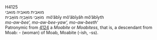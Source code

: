 <body>
  <p>H4125<br>  מואבית    מואביּה    מואבי  <br> מוֹאָבִי  מוֹאָבִיָה  מוֹאָבִיתּ  ‎  mô‘âbı̂y  mô‘âbı̂yâh  mô‘âbı̂yth  <br><i>mo-aw-bee‘,</i> <i>mo-aw-bee-yaw‘,</i> <i>mo-aw-beeth‘ </i><br>Patronymic from <a href="h4124.htm">4124</a>  a <i>Moabite</i> or <i>Moabitess</i>, that is, a descendant from Moab: - (woman) of Moab, Moabite (-ish, -ss).<br></p>
 </body>